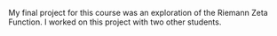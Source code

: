 My final project for this course was an exploration of the Riemann Zeta Function. I worked on this project with two other students.
